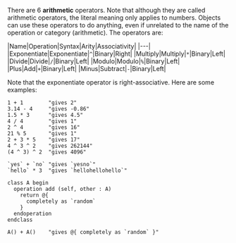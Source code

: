 There are 6 **arithmetic** operators. Note that although they are called arithmetic operators, the literal meaning only applies to numbers. Objects can use these operators to do anything, even if unrelated to the name of the operation or category (arithmetic). The operators are:

|Name|Operation|Syntax|Arity|Associativity|
|---|
|Exponentiate|Exponentiate|`^`|Binary|Right|
|Multiply|Multiply|`*`|Binary|Left|
|Divide|Divide|`/`|Binary|Left|
|Modulo|Modulo|`%`|Binary|Left|
|Plus|Add|`+`|Binary|Left|
|Minus|Subtract|`-`|Binary|Left|

Note that the exponentiate operator is right-associative. Here are some examples:

```nanoscript
1 + 1        "gives 2"
3.14 - 4     "gives -0.86"
1.5 * 3      "gives 4.5"
4 / 4        "gives 1"
2 ^ 4        "gives 16"
21 % 5       "gives 1"
2 + 3 * 5    "gives 17"
4 ^ 3 ^ 2    "gives 262144"
(4 ^ 3) ^ 2  "gives 4096"

`yes` + `no` "gives `yesno`"
`hello` * 3  "gives `hellohellohello`"

class A begin
  operation add (self, other : A)
    return @{
      completely as `random`
    }
  endoperation
endclass

A() + A()    "gives @{ completely as `random` }"
```
